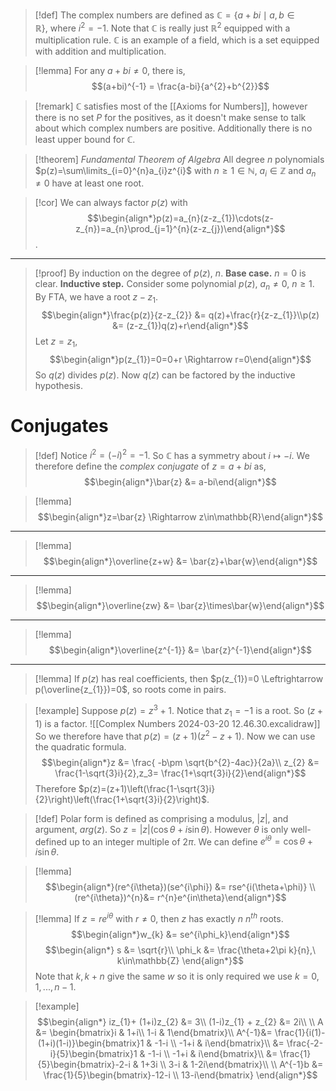 >[!def]
>The complex numbers are defined as $\mathbb{C} = \left\{a+bi \mid a,b\in \mathbb{R}\right\},\ \text{where }i^{2}=-1$. Note that $\mathbb{C}$ is really just $\mathbb{R}^{2}$ equipped with a multiplication rule.
>$\mathbb{C}$ is an example of a field, which is a set equipped with addition and multiplication.

>[!lemma]
>For any $a+bi\ne 0$, there is,
>$$(a+bi)^{-1} = \frac{a-bi}{a^{2}+b^{2}}$$

>[!remark]
>$\mathbb{C}$ satisfies most of the [[Axioms for Numbers]], however there is no set $P$ for the positives, as it doesn't make sense to talk about which complex numbers are positive. Additionally there is no least upper bound for $\mathbb{C}$.

>[!theorem]
>*Fundamental Theorem of Algebra*
>All degree $n$ polynomials $p(z)=\sum\limits_{i=0}^{n}a_{i}z^{i}$ with $n\ge1\in\mathbb{N},\ a_{i}\in\mathbb{Z}$ and $a_{n}\ne 0$ have at least one root.

>[!cor]
>We can always factor $p(z)$ with $$\begin{align*}p(z)=a_{n}(z-z_{1})\cdots(z-z_{n})=a_{n}\prod_{j=1}^{n}(z-z_{j})\end{align*}$$.
---
>[!proof]
>By induction on the degree of $p(z)$, $n$.
>**Base case.**
>$n=0$ is clear.
>**Inductive step.**
>Consider some polynomial $p(z)$, $a_{n}\ne 0$, $n\ge 1$. By FTA, we have a root $z-z_{1}$.
>$$\begin{align*}\frac{p(z)}{z-z_{2}} &= q(z)+\frac{r}{z-z_{1}}\\p(z) &= (z-z_{1})q(z)+r\end{align*}$$
>Let $z=z_{1}$,
>$$\begin{align*}p(z_{1})=0=0+r \Rightarrow r=0\end{align*}$$
>So $q(z)$ divides $p(z)$. Now $q(z)$ can be factored by the inductive hypothesis.

# Conjugates
>[!def]
>Notice $i^{2} = (-i)^{2} = -1$. So $\mathbb{C}$ has a symmetry about $i \longmapsto -i$.
>We therefore define the *complex conjugate* of $z = a+bi$ as,
>$$\begin{align*}\bar{z} &= a-bi\end{align*}$$

>[!lemma]
>$$\begin{align*}z=\bar{z} \Rightarrow z\in\mathbb{R}\end{align*}$$
---
>[!lemma]
>$$\begin{align*}\overline{z+w} &= \bar{z}+\bar{w}\end{align*}$$
---
>[!lemma]
>$$\begin{align*}\overline{zw} &= \bar{z}\times\bar{w}\end{align*}$$
---
>[!lemma]
>$$\begin{align*}\overline{z^{-1}} &= \bar{z}^{-1}\end{align*}$$
---
>[!lemma]
>If $p(z)$ has real coefficients, then $p(z_{1})=0 \Leftrightarrow p(\overline{z_{1}})=0$, so roots come in pairs.

>[!example]
>Suppose $p(z)=z^{3}+1$.
>Notice that $z_{1}=-1$ is a root. So $(z+1)$ is a factor.
>![[Complex Numbers 2024-03-20 12.46.30.excalidraw]]
>So we therefore have that $p(z)=(z+1)(z^{2}-z+1)$. Now we can use the quadratic formula.
>$$\begin{align*}z &= \frac{ -b\pm \sqrt{b^{2}-4ac}}{2a}\\ z_{2} &= \frac{1-\sqrt{3}i}{2},z_3= \frac{1+\sqrt{3}i}{2}\end{align*}$$
>Therefore $p(z)=(z+1)\left(\frac{1-\sqrt{3}i}{2}\right)\left(\frac{1+\sqrt{3}i}{2}\right)$.

>[!def]
>Polar form is defined as comprising a modulus, $|z|$, and argument, $arg(z)$.
>So $z = |z|(\cos\theta + i\sin\theta)$.
>However $\theta$ is only well-defined up to an integer multiple of $2\pi$.
>We can define $e^{i\theta} = \cos\theta + i\sin\theta$.

>[!lemma]
>$$\begin{align*}(re^{i\theta})(se^{i\phi}) &= rse^{i(\theta+\phi)} \\ (re^{i\theta})^{n}&= r^{n}e^{in\theta}\end{align*}$$

>[!lemma]
>If $z = re^{i\theta}$ with $r \ne 0$, then $z$ has exactly $n$ $n^{th}$ roots.
>$$\begin{align*}w_{k} &= se^{i\phi_k}\end{align*}$$
>$$\begin{align*}
s &= \sqrt{r}\\
\phi_k &= \frac{\theta+2\pi k}{n},\ k\in\mathbb{Z}
\end{align*}$$
>Note that $k,k+n$ give the same $w$ so it is only required we use $k=0,1,...,n-1$.

>[!example]
>$$\begin{align*}
iz_{1}+ (1+i)z_{2} &= 3\\
(1-i)z_{1} + z_{2} &= 2i\\
\\
A &= \begin{bmatrix}i & 1+i\\
1-i & 1\end{bmatrix}\\
A^{-1}&= \frac{1}{i(1)-(1+i)(1-i)}\begin{bmatrix}1 & -1-i \\ -1+i & i\end{bmatrix}\\
&= \frac{-2-i}{5}\begin{bmatrix}1 & -1-i \\ -1+i & i\end{bmatrix}\\
&= \frac{1}{5}\begin{bmatrix}-2-i & 1+3i \\ 3-i & 1-2i\end{bmatrix}\\
\\
A^{-1}b &= \frac{1}{5}\begin{bmatrix}-12-i \\ 13-i\end{bmatrix}
\end{align*}$$
